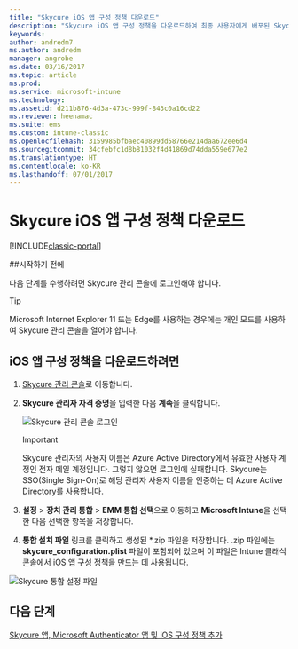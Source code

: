 ```yaml
---
title: "Skycure iOS 앱 구성 정책 다운로드"
description: "Skycure iOS 앱 구성 정책을 다운로드하여 최종 사용자에게 배포된 Skycure iOS 앱에서 사용합니다."
keywords: 
author: andredm7
ms.author: andredm
manager: angrobe
ms.date: 03/16/2017
ms.topic: article
ms.prod: 
ms.service: microsoft-intune
ms.technology: 
ms.assetid: d211b876-4d3a-473c-999f-843c0a16cd22
ms.reviewer: heenamac
ms.suite: ems
ms.custom: intune-classic
ms.openlocfilehash: 3159985bfbaec40899dd58766e214daa672ee6d4
ms.sourcegitcommit: 34cfebfc1d8b81032f4d41869d74dda559e677e2
ms.translationtype: HT
ms.contentlocale: ko-KR
ms.lasthandoff: 07/01/2017
---
```

# <a name="download-skycure-ios-app-configuration-policy"></a>Skycure iOS 앱 구성 정책 다운로드

[!INCLUDE[classic-portal](../includes/classic-portal.md)]

##<a name="before-you-begin"></a>시작하기 전에

다음 단계를 수행하려면 Skycure 관리 콘솔에 로그인해야 합니다.

> [!TIP] 
> Microsoft Internet Explorer 11 또는 Edge를 사용하는 경우에는 개인 모드를 사용하여 Skycure 관리 콘솔을 열어야 합니다.

## <a name="to-download-the-ios-app-configuration-policy"></a>iOS 앱 구성 정책을 다운로드하려면

1.  [Skycure 관리 콘솔](https://aad.skycure.com)로 이동합니다.

2.  **Skycure 관리자 자격 증명**을 입력한 다음 **계속**을 클릭합니다.

    ![Skycure 관리 콘솔 로그인](../media/mtp/skycure-ios-app-1.png)

    > [!IMPORTANT] 
    > Skycure 관리자의 사용자 이름은 Azure Active Directory에서 유효한 사용자 계정인 전자 메일 계정입니다. 그렇지 않으면 로그인에 실패합니다. Skycure는 SSO(Single Sign-On)로 해당 관리자 사용자 이름을 인증하는 데 Azure Active Directory를 사용합니다.

3.  **설정** &gt; **장치 관리 통합** &gt; **EMM 통합 선택**으로 이동하고 **Microsoft Intune**을 선택한 다음 선택한 항목을 저장합니다.

2.  **통합 설치 파일** 링크를 클릭하고 생성된 \*.zip 파일을 저장합니다. .zip 파일에는 **skycure\_configuration.plist** 파일이 포함되어 있으며 이 파일은 Intune 클래식 콘솔에서 iOS 앱 구성 정책을 만드는 데 사용됩니다.

![Skycure 통합 설정 파일](../media/mtp/skycure-ios-app-2.png)

## <a name="next-steps"></a>다음 단계

[Skycure 앱, Microsoft Authenticator 앱 및 iOS 구성 정책 추가](/intune-classic/deploy-use/add-skycure-apps-microsoft-authenticator-and-ios-app-configuration-policy)
